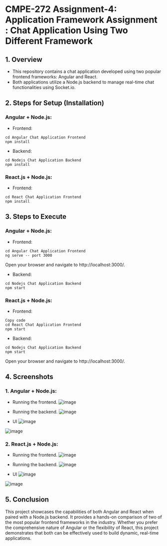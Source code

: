 # **CMPE-272 Assignment-4: Application Framework Assignment** : Chat Application Using Two Different Framework

## 1. Overview
* This repository contains a chat application developed using two popular frontend frameworks: Angular and React.
* Both applications utilize a Node.js backend to manage real-time chat functionalities using Socket.io.

## 2. Steps for Setup (Installation)
### Angular + Node.js:
* Frontend:
```
cd Angular Chat Application Frontend
npm install
```
* Backend:
```
cd Nodejs Chat Application Backend
npm install
```

### React.js + Node.js:
* Frontend:
```
cd React Chat Application Frontend
npm install
```

## 3. Steps to Execute
### Angular + Node.js:

* Frontend:
```
cd Angular Chat Application Frontend
ng serve -- port 3000
```

Open your browser and navigate to http://localhost:3000/.

* Backend:
```
cd Nodejs Chat Application Backend
npm start
```

### React.js + Node.js:
* Frontend:
```
Copy code
cd React Chat Application Frontend
npm start
```

* Backend:
```
cd Nodejs Chat Application Backend
npm start
```
Open your browser and navigate to http://localhost:3000/.

## 4. Screenshots
### 1. Angular + Node.js:

* Running the frontend. 
![image](https://github.com/sangramjagtap2108/CMPE--272-Assignment-4--Application-Frameworks-Assignment/assets/60735358/88e1c194-2053-4562-a585-d67dd27488e9)

* Running the backend.
![image](https://github.com/sangramjagtap2108/CMPE--272-Assignment-4--Application-Frameworks-Assignment/assets/60735358/bc3be516-5745-4c8e-9b92-d7cb913b8841)

* UI
![image](https://github.com/sangramjagtap2108/CMPE--272-Assignment-4--Application-Frameworks-Assignment/assets/60735358/9075f086-845f-47a1-b2b5-9d74a827e6c0)

![image](https://github.com/sangramjagtap2108/CMPE--272-Assignment-4--Application-Frameworks-Assignment/assets/60735358/d4da6dff-1552-4288-8f4d-269b018adc2c)

### 2. React.js + Node.js:

* Running the frontend. 
![image](https://github.com/sangramjagtap2108/CMPE--272-Assignment-4--Application-Frameworks-Assignment/assets/60735358/23271bb0-04f5-45da-8ebe-7079dfdddf36)

* Running the backend.
![image](https://github.com/sangramjagtap2108/CMPE--272-Assignment-4--Application-Frameworks-Assignment/assets/60735358/8ae339c4-9bfd-456a-8155-611fcf3d38a7)

* UI
![image](https://github.com/sangramjagtap2108/CMPE--272-Assignment-4--Application-Frameworks-Assignment/assets/60735358/04972e77-f31c-4e4c-8388-53b3f842ea3b)

![image](https://github.com/sangramjagtap2108/CMPE--272-Assignment-4--Application-Frameworks-Assignment/assets/60735358/d090a394-cad4-485c-952a-0591a777b5ba)


## 5. Conclusion
This project showcases the capabilities of both Angular and React when paired with a Node.js backend. It provides a hands-on comparison of two of the most popular frontend frameworks in the industry. Whether you prefer the comprehensive nature of Angular or the flexibility of React, this project demonstrates that both can be effectively used to build dynamic, real-time applications.
